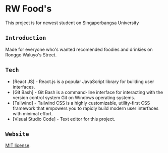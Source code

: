 # RW Food's 

This project is for newest student on Singaperbangsa University

## `Introduction`

Made for everyone who's wanted recomended foodies and drinkies on Ronggo Waluyo's Street.

## `Tech`

- [React JS] - React.js is a popular JavaScript library for building user interfaces.
- [Git Bash] - Git Bash is a command-line interface for interacting with the version control system Git on Windows operating systems.
- [Tailwind] - Tailwind CSS is a highly customizable, utility-first CSS framework that empowers you to rapidly build modern user interfaces with minimal effort.
- [Visual Studio Code] - Text editor for this project.

## `Website`

[MIT license](rw-foods.netlify.app).

